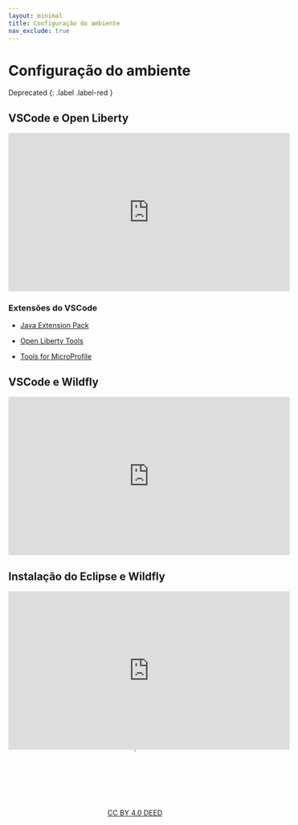 ```yaml
---
layout: minimal
title: Configuração do ambiente
nav_exclude: true
---
```


# Configuração do ambiente

Deprecated
{: .label .label-red }

## VSCode e Open Liberty

<center>
<iframe width="560" height="315" src="https://www.youtube.com/embed/F2KdoEc_kOQ" title="Vscode e Open Liberty" frameborder="0" allow="accelerometer; autoplay; clipboard-write; encrypted-media; gyroscope; picture-in-picture" allowfullscreen></iframe>
</center>

### Extensões do VSCode

* [Java Extension Pack](https://marketplace.visualstudio.com/items?itemName=vscjava.vscode-java-pack)

* [Open Liberty Tools](https://marketplace.visualstudio.com/items?itemName=Open-Liberty.liberty-dev-vscode-ext)

* [Tools for MicroProfile](https://marketplace.visualstudio.com/items?itemName=redhat.vscode-microprofile)

## VSCode e Wildfly
<center>
<iframe width="560" height="315" src="https://www.youtube.com/embed/aOAHTI4YAAI" title="VSCode e Wildfly" frameborder="0" allow="accelerometer; autoplay; clipboard-write; encrypted-media; gyroscope; picture-in-picture" allowfullscreen></iframe>
</center>

## Instalação do Eclipse e Wildfly

<center>
<iframe width="560" height="315" src="https://www.youtube.com/embed/MkjzEuSleso" title="Eclipse e Wildfly" frameborder="0" allow="accelerometer; autoplay; clipboard-write; encrypted-media; gyroscope; picture-in-picture" allowfullscreen></iframe>
</center>

<center>
<a href="https://rpmhub.dev" target="blanck"><img src="../../imgs/logo.png" alt="Rodrigo Prestes Machado" width="3%" height="3%" border=0 style="border:0; text-decoration:none; outline:none"></a><br/>
<a rel="license" href="http://creativecommons.org/licenses/by/4.0/">CC BY 4.0 DEED</a>
</center>
